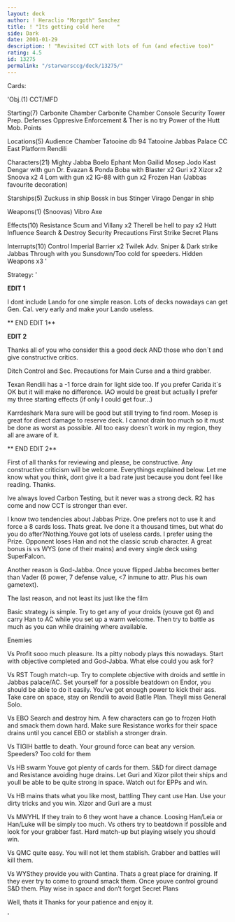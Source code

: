 ```yaml
---
layout: deck
author: ! Heraclio "Morgoth" Sanchez
title: ! "Its getting cold here    "
side: Dark
date: 2001-01-29
description: ! "Revisited CCT with lots of fun (and efective too)"
rating: 4.5
id: 13275
permalink: "/starwarsccg/deck/13275/"
---
```

Cards: 

'Obj.(1)
CCT/MFD

Starting(7)
Carbonite Chamber
Carbonite Chamber Console
Security Tower
Prep. Defenses
Oppresive Enforcement & Ther is no try
Power of the Hutt
Mob. Points

Locations(5)
Audience Chamber
Tatooine db 94
Tatooine Jabbas Palace
CC East Platform
Rendili


Characters(21)
Mighty Jabba
Boelo
Ephant Mon
Gailid
Mosep
Jodo Kast
Dengar with gun
Dr. Evazan & Ponda
Boba with Blaster x2
Guri x2
Xizor x2
Snoova x2
4 Lom with gun x2
IG-88 with gun x2
Frozen Han (Jabbas favourite decoration)

Starships(5)
Zuckuss in ship
Bossk in bus
Stinger
Virago
Dengar in ship



Weapons(1)
(Snoovas) Vibro Axe


Effects(10)
Resistance
Scum and Villany x2
Therell be hell to pay x2
Hutt Influence
Search & Destroy
Security Precautions
First Strike
Secret Plans

Interrupts(10)
Control
Imperial Barrier x2
Twilek Adv.
Sniper & Dark strike
Jabbas Through with you
Sunsdown/Too cold for speeders.
Hidden Weapons x3
'

Strategy: '

**EDIT 1**


 I dont include Lando for one simple reason. Lots of decks nowadays can get Gen. Cal. very early and make your Lando useless.


** END EDIT 1**


**EDIT 2**


Thanks all of you who consider this a good deck AND those who don´t and give constructive critics.


Ditch Control and Sec. Precautions for Main Curse and a third grabber.


Texan Rendili has a -1 force drain for light side too. If you prefer Carida it´s OK but it will make no difference. IAO would be great but actually I prefer my three starting effects (if only I could get four...)


Karrdeshark Mara sure will be good but still trying to find room. Mosep is great for direct damage to reserve deck. I cannot drain too much so it must be done as worst as possible. All too easy doesn´t work in my region, they all are aware of it.


** END EDIT 2**


First of all thanks for reviewing and please, be constructive. Any constructive criticism will be welcome. Everythings explained below. Let me know what you think, dont give it a bad rate just because you dont feel like reading. Thanks.


Ive always loved Carbon Testing, but it never was a strong deck. R2 has come and now CCT is stronger than ever.


I know two tendencies about Jabbas Prize. One prefers not to use it and force a 8 cards loss. Thats great. Ive done it a thousand times, but what do you do after?Nothing.Youve got lots of useless cards. I prefer using the Prize. Opponent loses Han and not the classic scrub character. A great bonus is vs WYS (one of their mains) and every single deck using SuperFalcon.


Another reason is God-Jabba. Once youve flipped Jabba becomes better than Vader (6 power, 7 defense value,  <7 inmune to attr. Plus his own gametext).


The last reason, and not least its just like the film



Basic strategy is simple. Try to get any of your droids (youve got 6) and carry Han to AC while you set up a warm welcome. Then try to battle as much as you can while draining where available.


Enemies


Vs Profit sooo much pleasure. Its a pitty nobody plays this nowadays. Start with objective completed and God-Jabba. What else could you ask for?


Vs RST Tough match-up. Try to complete objective with droids and settle in Jabbas palace/AC. Set yourself for a possible beatdown on Endor, you should be able to do it easily. You’ve got enough power to kick their ass. Take care on space, stay on Rendili to avoid Batlle Plan. Theyll miss General Solo.


Vs EBO Search and destroy him. A few characters can go to frozen Hoth and smack them down hard. Make sure Resistance works for their space drains until you cancel EBO or stablish a stronger drain.


Vs TIGIH battle to death. Your ground force can beat any version. Speeders? Too cold for them


Vs HB swarm Youve got plenty of cards for them. S&D for direct damage and Resistance avoiding huge drains. Let Guri and Xizor pilot their ships and youll be able to be quite strong in space. Watch out for EPPs and win.


Vs HB mains thats what you like most, battling They cant use Han. Use your dirty tricks and you win. Xizor and Guri are a must


Vs MWYHL If they train to 6 they wont have a chance. Loosing Han/Leia or Han/Luke will be simply too much. Vs others try to beatdown if possible and look for your grabber fast. Hard match-up but playing wisely you should win.


Vs QMC quite easy. You will not let them stablish. Grabber and battles will kill them.


Vs WYSthey provide you with Cantina. Thats a great place for draining. If they ever try to come to ground smack them. Once youve control ground S&D them. Play wise in space and don’t forget Secret Plans


Well, thats it Thanks for your patience and enjoy it.

'
